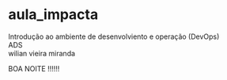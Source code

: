 # aula_impacta  

Introdução ao ambiente de desenvolviento  e operação (DevOps)<br/>
ADS<br/>
wilian vieira miranda

BOA NOITE !!!!!!
